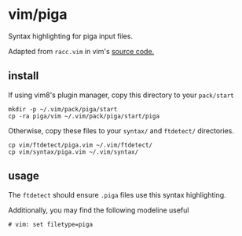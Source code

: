 # vim/piga

Syntax highlighting for piga input files.

Adapted from `racc.vim` in vim's [source code.](https://github.com/vim/vim/blob/master/runtime/syntax/racc.vim)

## install

If using vim8's plugin manager, copy this directory to your `pack/start`

```
mkdir -p ~/.vim/pack/piga/start
cp -ra piga/vim ~/.vim/pack/piga/start/piga
```

Otherwise, copy these files to your `syntax/` and `ftdetect/` directories.

```
cp vim/ftdetect/piga.vim ~/.vim/ftdetect/
cp vim/syntax/piga.vim ~/.vim/syntax/
```

## usage

The `ftdetect` should ensure `.piga` files use this syntax highlighting.

Additionally, you may find the following modeline useful

```
# vim: set filetype=piga
```
